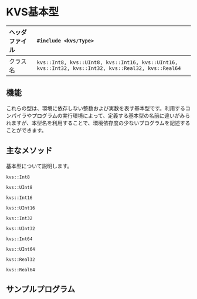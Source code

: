 # KVS基本型 #

|ヘッダファイル|`#include <kvs/Type>`|
|:--------------------|:--------------------|
|クラス名|`kvs::Int8, kvs::UInt8, kvs::Int16, kvs::UInt16, kvs::Int32, kvs::Int32, kvs::Real32, kvs::Real64`|

## 機能 ##
これらの型は、環境に依存しない整数および実数を表す基本型です。利用するコンパイラやプログラムの実行環境によって、定義する基本型の名前に違いがみられますが、本型名を利用することで、環境依存度の少ないプログラムを記述することができます。

## 主なメソッド ##
基本型について説明します。

```
kvs::Int8
```

```
kvs::UInt8
```

```
kvs::Int16
```

```
kvs::UInt16
```

```
kvs::Int32
```

```
kvs::UInt32
```

```
kvs::Int64
```

```
kvs::UInt64
```

```
kvs::Real32
```

```
kvs::Real64
```

## サンプルプログラム ##